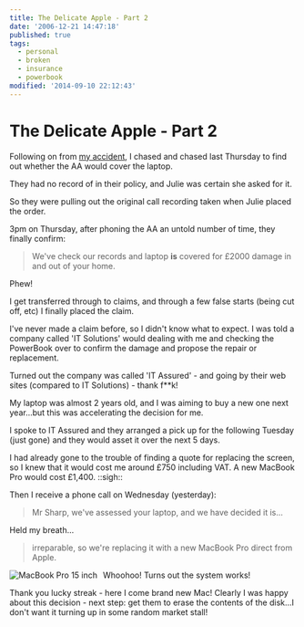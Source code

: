 ```yaml
---
title: The Delicate Apple - Part 2
date: '2006-12-21 14:47:18'
published: true
tags:
  - personal
  - broken
  - insurance
  - powerbook
modified: '2014-09-10 22:12:43'
---
```

# The Delicate Apple - Part 2

Following on from <a href="http://remysharp.com/2006/12/14/the-delicate-apple/">my accident</a>, I chased and chased last Thursday to find out whether the AA would cover the laptop.

They had no record of in their policy, and Julie was certain she asked for it.

So they were pulling out the original call recording taken when Julie placed the order.

<!--more-->

3pm on Thursday, after phoning the AA an untold number of time, they finally confirm:
<blockquote>We've check our records and laptop <span style="font-weight: bold">is</span> covered for £2000 damage in and out of your home.</blockquote>
Phew!

I get transferred through to claims, and through a few false starts (being cut off, etc) I finally placed the claim.

I've never made a claim before, so I didn't know what to expect.  I was told a company called 'IT Solutions' would dealing with me and checking the PowerBook over to confirm the damage and propose the repair or replacement.

Turned out the company was called 'IT Assured' - and going by their web sites (compared to IT Solutions) - thank f**k!

My laptop was almost 2 years old, and I was aiming to buy a new one next year...but this was accelerating the decision for me.

I spoke to IT Assured and they arranged a pick up for the following Tuesday (just gone) and they would asset it over the next 5 days.

I had already gone to the trouble of finding a quote for replacing the screen, so I knew that it would cost me around £750 including VAT.  A new MacBook Pro would cost £1,400.  ::sigh::

Then I receive a phone call on Wednesday (yesterday):
<blockquote>Mr Sharp, we've assessed your laptop, and we have decided it is...</blockquote>
Held my breath...
<blockquote>irreparable, so we're replacing it with a new MacBook Pro direct from Apple.</blockquote>
<img style="padding: 0pt 10px 10px 0pt; float: left" alt="MacBook Pro 15 inch" id="image51" src="/images/product-15in.jpg" />Whoohoo!  Turns out the system works!

Thank you lucky streak - here I come brand new Mac!  Clearly I was happy about this decision - next step: get them to erase the contents of the disk...I don't want it turning up in some random market stall!
